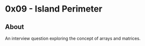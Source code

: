 # 0x09 - Island Perimeter

## About

An interview question exploring the concept of arrays and matrices.
